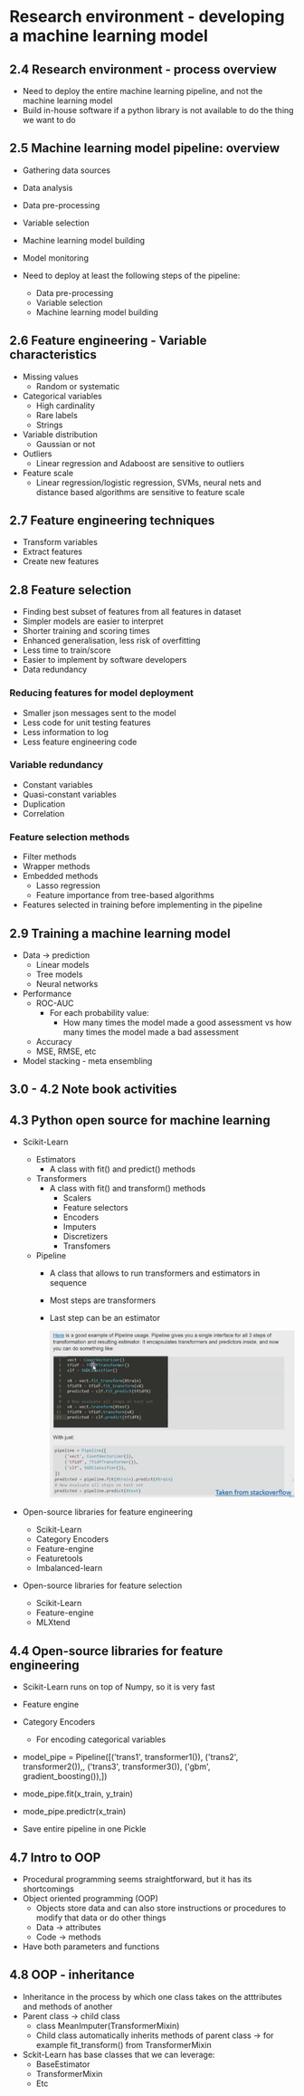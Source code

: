 # Research environment - developing a machine learning model

## 2.4 Research environment - process overview
- Need to deploy the entire machine learning pipeline, and not the machine learning model
- Build in-house software if a python library is not available to do the thing we want to do

## 2.5 Machine learning model pipeline: overview
- Gathering data sources
- Data analysis
- Data pre-processing
- Variable selection
- Machine learning model building
- Model monitoring  

- Need to deploy at least the following steps of the pipeline:
    - Data pre-processing
    - Variable selection
    - Machine learning model building

## 2.6 Feature engineering - Variable characteristics
- Missing values
    - Random or systematic
- Categorical variables
    - High cardinality
    - Rare labels
    - Strings
- Variable distribution
    - Gaussian or not
- Outliers
    - Linear regression and Adaboost are sensitive to outliers
- Feature scale
    - Linear regression/logistic regression, SVMs, neural nets and distance based algorithms are sensitive to feature scale

## 2.7 Feature engineering techniques
- Transform variables
- Extract features
- Create new features

## 2.8 Feature selection
- Finding best subset of features from all features in dataset
- Simpler models are easier to interpret
- Shorter training and scoring times
- Enhanced generalisation, less risk of overfitting
- Less time to train/score
- Easier to implement by software developers
- Data redundancy

### Reducing features for model deployment
- Smaller json messages sent to the model
- Less code for unit testing features
- Less information to log
- Less feature engineering code

### Variable redundancy
- Constant variables
- Quasi-constant variables
- Duplication
- Correlation
 
 ### Feature selection methods
 - Filter methods
 - Wrapper methods
  - Embedded methods
    - Lasso regression
    - Feature importance from tree-based algorithms
- Features selected in training before implementing in the pipeline

## 2.9 Training a machine learning model
- Data → prediction
    - Linear models
    - Tree models
    - Neural networks
- Performance
    - ROC-AUC
        - For each probability value:
            - How many times the model made a good assessment vs how many times the model made a bad assessment
    - Accuracy
    - MSE, RMSE, etc
- Model stacking - meta ensembling

## 3.0 - 4.2 Note book activities

## 4.3 Python open source for machine learning
- Scikit-Learn
    - Estimators
        - A class with fit() and predict() methods
    - Transformers
        - A class with fit() and transform() methods
            - Scalers
            - Feature selectors
            - Encoders
            - Imputers
            - Discretizers
            - Transfomers
    - Pipeline
        - A class that allows to run transformers and estimators in sequence
        - Most steps are transformers
        - Last step can be an estimator

            ![Image](pipeline.png)

- Open-source libraries for feature engineering
    - Scikit-Learn
    - Category Encoders
    - Feature-engine
    - Featuretools
    - Imbalanced-learn

- Open-source libraries for feature selection
    - Scikit-Learn
    - Feature-engine
    - MLXtend

## 4.4 Open-source libraries for feature engineering
- Scikit-Learn runs on top of Numpy, so it is very fast
- Feature engine 
- Category Encoders
    - For encoding categorical variables

- model_pipe = Pipeline([('trans1', transformer1()), ('trans2', transformer2()),, ('trans3', transformer3()), ('gbm', gradient_boosting()),])
- mode_pipe.fit(x_train, y_train)
- mode_pipe.predictr(x_train)

- Save entire pipeline in one Pickle

## 4.7 Intro to OOP
- Procedural programming seems straightforward, but it has its shortcomings
- Object oriented programming (OOP)
    - Objects store data and can also store instructions or procedures to modify that data or do other things
    - Data → attributes
    - Code → methods
- Have both parameters and functions

## 4.8 OOP - inheritance
- Inheritance in the process by which one class takes on the atttributes and methods of another
- Parent class → child class
    - class MeanImputer(TransformerMixin)
    - Child class automatically inherits methods of parent class → for example fit_transform() from TransformerMixin
- Sckit-Learn has base classes that we can leverage:
    - BaseEstimator
    - TransformerMixin
    - Etc









 


